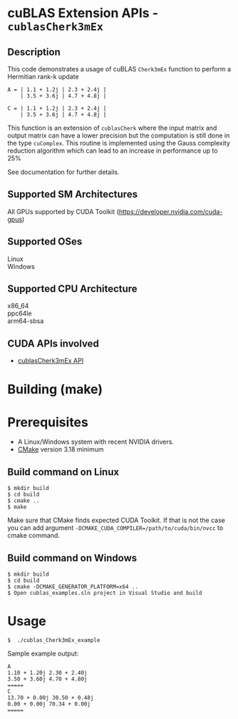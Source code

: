 # cuBLAS Extension APIs - `cublasCherk3mEx`

## Description

This code demonstrates a usage of cuBLAS `Cherk3mEx` function to perform a Hermitian rank-k update

```
A = | 1.1 + 1.2j | 2.3 + 2.4j |
    | 3.5 + 3.6j | 4.7 + 4.8j |

C = | 1.1 + 1.2j | 2.3 + 2.4j |
    | 3.5 + 3.6j | 4.7 + 4.8j |
```

This function is an extension of `cublasCherk` where the input matrix and output matrix can have a lower precision but the computation is still done in the type `cuComplex`. This routine is implemented using the Gauss complexity reduction algorithm which can lead to an increase in performance up to 25%

See documentation for further details.

## Supported SM Architectures

All GPUs supported by CUDA Toolkit (https://developer.nvidia.com/cuda-gpus)  

## Supported OSes

Linux  
Windows

## Supported CPU Architecture

x86_64  
ppc64le  
arm64-sbsa

## CUDA APIs involved
- [cublasCherk3mEx API](https://docs.nvidia.com/cuda/cublas/index.html#cublas-cherk3mEx)

# Building (make)

# Prerequisites
- A Linux/Windows system with recent NVIDIA drivers.
- [CMake](https://cmake.org/download) version 3.18 minimum

## Build command on Linux
```
$ mkdir build
$ cd build
$ cmake ..
$ make
```
Make sure that CMake finds expected CUDA Toolkit. If that is not the case you can add argument `-DCMAKE_CUDA_COMPILER=/path/to/cuda/bin/nvcc` to cmake command.

## Build command on Windows
```
$ mkdir build
$ cd build
$ cmake -DCMAKE_GENERATOR_PLATFORM=x64 ..
$ Open cublas_examples.sln project in Visual Studio and build
```

# Usage
```
$  ./cublas_Cherk3mEx_example
```

Sample example output:

```
A
1.10 + 1.20j 2.30 + 2.40j 
3.50 + 3.60j 4.70 + 4.80j 
=====
C
13.70 + 0.00j 30.50 + 0.48j 
0.00 + 0.00j 70.34 + 0.00j 
=====

```
